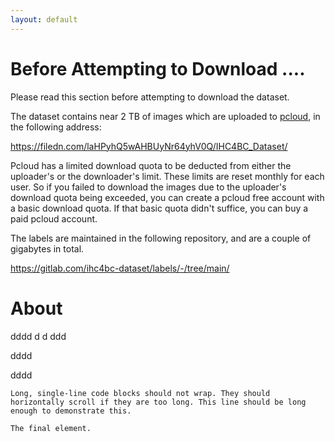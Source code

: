 ```yaml
---
layout: default
---
```





# Before Attempting to Download ....

Please read this section before attempting to download the dataset.

The dataset contains near 2 TB of images which are uploaded to [pcloud](https://www.pcloud.com/), in the following address:


https://filedn.com/laHPyhQ5wAHBUyNr64yhV0Q/IHC4BC_Dataset/


Pcloud has a limited download quota to be deducted from either the uploader's or the downloader's limit.
These limits are reset monthly for each user.
So if you failed to download the images due to the uploader's download quota being exceeded, you can create a pcloud free account with a basic download quota.
If that basic quota didn't suffice, you can buy a paid pcloud account.

The labels are maintained in the following repository, and are a couple of gigabytes in total.

https://gitlab.com/ihc4bc-dataset/labels/-/tree/main/  


# About

dddd
d
d
ddd

dddd

dddd


```
Long, single-line code blocks should not wrap. They should horizontally scroll if they are too long. This line should be long enough to demonstrate this.
```

```
The final element.
```

